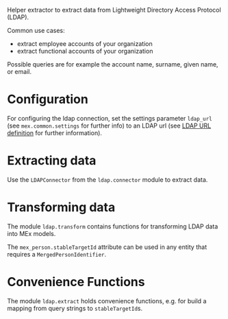 Helper extractor to extract data from Lightweight Directory Access Protocol (LDAP).

Common use cases:
- extract employee accounts of your organization
- extract functional accounts of your organization

Possible queries are for example the account name, surname, given name, or email.

# Configuration

For configuring the ldap connection, set the settings parameter `ldap_url`
(see `mex.common.settings` for further info) to an LDAP url (see
[LDAP URL definition](https://datatracker.ietf.org/doc/html/rfc2255#section-3) for
further information).

# Extracting data

Use the `LDAPConnector` from the `ldap.connector` module to extract data.

# Transforming data

The module `ldap.transform` contains functions for transforming LDAP data into MEx
models.

The `mex_person.stableTargetId` attribute can be used in any entity that requires a
`MergedPersonIdentifier`.

# Convenience Functions

The module `ldap.extract` holds convenience functions, e.g. for build a mapping from
query strings to `stableTargetId`s.
